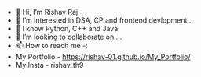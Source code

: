 - 👋 Hi, I’m Rishav Raj
- 👀 I’m interested in DSA, CP and frontend devlopment...
- 🌱 I know Python, C++ and Java
- 💞️ I’m looking to collaborate on ...
- 📫 How to reach me -:
- My Portfolio - https://rishav-01.github.io/My_Portfolio/
- My Insta - rishav_th9

<!---
Rishav-01/Rishav-01 is a ✨ special ✨ repository because its `README.md` (this file) appears on your GitHub profile.
You can click the Preview link to take a look at your changes.
--->
